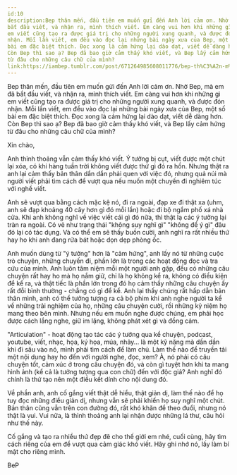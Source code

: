 ```yaml
---
id:10
description:Bep thân mến, đầu tiên em muốn gửi đến Anh lời cảm ơn. Nhờ Bep, mà em đã
bắt đầu viết, và nhận ra, mình thích viết. Em càng vui hơn khi những gì
em viết cũng tạo ra được giá trị cho những người xung quanh, và được đón
nhận. Mỗi lần viết, em đều vào đọc lại những bài ngày xưa của Bep, một số
bài em đặc biệt thích. Đọc xong là cảm hứng lại dào dạt, viết dễ dàng hơn.
Còn Bep thì sao ạ? Bep đã bao giờ cảm thấy khó viết, và Bep lấy cảm hứng
từ đâu cho những câu chữ của mình?
link:https://iambep.tumblr.com/post/671264985608011776/bep-th%C3%A2n-m%E1%BA%BFn-%C4%91%E1%BA%A7u-ti%C3%AAn-em-mu%E1%BB%91n-g%E1%BB%ADi-%C4%91%E1%BA%BFn-anh-l%E1%BB%9Di-c%E1%BA%A3m
---
```


Bep thân mến, đầu tiên em muốn gửi đến Anh lời cảm ơn. Nhờ Bep, mà em đã
bắt đầu viết, và nhận ra, mình thích viết. Em càng vui hơn khi những gì
em viết cũng tạo ra được giá trị cho những người xung quanh, và được đón
nhận. Mỗi lần viết, em đều vào đọc lại những bài ngày xưa của Bep, một số
bài em đặc biệt thích. Đọc xong là cảm hứng lại dào dạt, viết dễ dàng hơn.
Còn Bep thì sao ạ? Bep đã bao giờ cảm thấy khó viết, và Bep lấy cảm hứng
từ đâu cho những câu chữ của mình?

Xin chào,

Anh thỉnh thoảng vẫn cảm thấy khó viết. Ý tưởng bị cụt, viết được một chút
lại xóa, có khi hàng tuần trời không viết được thứ gì đó ra hồn. Nhưng thật
ra anh lại cảm thấy bản thân dần dần phải quen với việc đó, nhưng quả núi
mà người viết phải tìm cách để vượt qua nếu muốn một chuyến đi nghiêm túc
với nghề viết.

Anh sẽ vượt qua bằng cách mặc kệ nó, đi ra ngoài, đạp xe đi thật xa (uhm,
anh sẽ đạp khoảng 40 cây hơn gì đó mỗi lần) hoặc đi bộ ngắm phố xá nhà cửa.
Khi anh không nghĩ về việc viết cái gì đó nữa, thì thật lạ các ý tưởng lại
tràn ra ngoài. Có vẻ như trạng thái "không suy nghĩ gì" "không để ý gì"
đâu đó lại có tác dụng. Và có thể em sẽ thấy buồn cười, anh nghĩ ra rất
nhiều thứ hay ho khi anh đang rửa bát hoặc dọn dẹp phòng ốc.

Anh muốn dùng từ "ý tưởng" hơn là "cảm hứng", anh lấy nó từ những cuộc trò
chuyện, những chuyến đi, phần lớn là trong các hoạt động đọc và tra cứu
của mình. Anh luôn tâm niệm mỗi một người anh gặp, đều có những câu chuyện
rất hay ho mà họ nắm giữ, chỉ là họ không kể ra, không có điều kiện để kể
ra, và thật tiếc là phần lớn trong đó họ cảm thấy những câu chuyện ấy rất
đỗi bình thường - chẳng có gì để kể. Anh lại thấy chúng rất hấp dẫn bản
thân mình, anh có thể tưởng tượng ra cả bộ phim khi anh nghe người ta kể
về những trải nghiệm của họ, những câu chuyện cười, rồi những kỷ niệm họ
mang theo bên mình. Nhưng nếu em muốn nghe được chúng, em phải học được
cách lắng nghe, giữ im lặng, không phát xét gì và đồng cảm.

"Articulation" - hoạt động tạo tác các ý tưởng qua kể chuyện, podcast, youtube,
viết, nhạc, họa, ký họa, múa, nhảy... là một kỹ năng mà dần dần khi đi sâu
vào nó, mình phải tìm cách để làm chủ. Làm thế nào để truyền tải một nội
dung hay ho đến với người nghe, đọc, xem? À, nó phải có câu chuyện tốt,
cảm xúc ở trong câu chuyện đó, và còn gì tuyệt hơn khi ta mang hình ảnh
(kể cả là tưởng tượng qua con chữ) đến với độc giả? Anh nghĩ đó chính là
thứ tạo nên một điều kết dính cho nội dung đó.

Về phần anh, anh cố gắng viết thật dễ hiểu, thật giản dị, làm thế nào để
họ tuy đọc những điều giản dị, nhưng vẫn sẽ phải khiến họ suy nghĩ một chút.
Bản thân cũng vẫn trên con đường đó, rất khó khăn để theo đuổi, nhưng nó
thật là vui. Vui nữa, là thỉnh thoảng anh lại nhận được những lá thư, câu
hỏi như thế này.

Cố gắng và tạo ra nhiều thứ đẹp đẽ cho thế giới em nhé, cuối cùng, hãy tìm
cách riêng của em để vượt qua cảm giác khó viết. Hãy ghi nhớ nó, lấy làm
bí mật cho riêng mình.

BeP